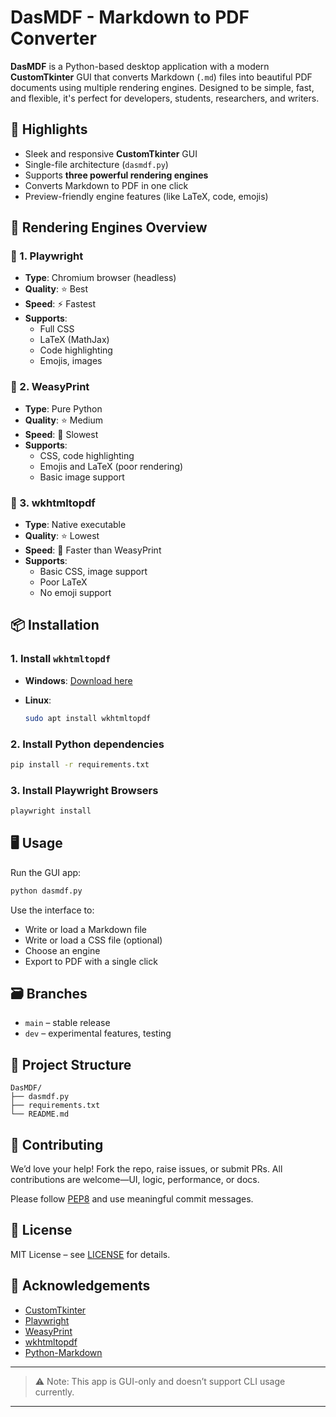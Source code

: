 # DasMDF - Markdown to PDF Converter

**DasMDF** is a Python-based desktop application with a modern **CustomTkinter** GUI that converts Markdown (`.md`) files into beautiful PDF documents using multiple rendering engines. Designed to be simple, fast, and flexible, it's perfect for developers, students, researchers, and writers.

## 🌟 Highlights

- Sleek and responsive **CustomTkinter** GUI
- Single-file architecture (`dasmdf.py`)
- Supports **three powerful rendering engines**
- Converts Markdown to PDF in one click
- Preview-friendly engine features (like LaTeX, code, emojis)

## 🧠 Rendering Engines Overview

### 🔹 1. **Playwright**

- **Type**: Chromium browser (headless)
- **Quality**: ⭐ Best
- **Speed**: ⚡ Fastest
- **Supports**:
  - Full CSS
  - LaTeX (MathJax)
  - Code highlighting
  - Emojis, images

### 🔹 2. **WeasyPrint**

- **Type**: Pure Python
- **Quality**: ⭐ Medium
- **Speed**: 🐢 Slowest
- **Supports**:
  - CSS, code highlighting
  - Emojis and LaTeX (poor rendering)
  - Basic image support

### 🔹 3. **wkhtmltopdf**

- **Type**: Native executable
- **Quality**: ⭐ Lowest
- **Speed**: 🚀 Faster than WeasyPrint
- **Supports**:
  - Basic CSS, image support
  - Poor LaTeX
  - No emoji support

## 📦 Installation

### 1. Install `wkhtmltopdf`

- **Windows**: [Download here](https://wkhtmltopdf.org/downloads.html)  
- **Linux**:

  ```bash
  sudo apt install wkhtmltopdf

    ```

### 2. Install Python dependencies

```bash
pip install -r requirements.txt
```

### 3. Install Playwright Browsers

```bash
playwright install
```

## 🖥️ Usage

Run the GUI app:

```bash
python dasmdf.py
```

Use the interface to:

- Write or load a Markdown file
- Write or load a CSS file (optional)
- Choose an engine
- Export to PDF with a single click

## 🗃️ Branches

- `main` – stable release
- `dev` – experimental features, testing

## 🧩 Project Structure

```plaintext
DasMDF/
├── dasmdf.py
├── requirements.txt
└── README.md
```

## 🤝 Contributing

We’d love your help!
Fork the repo, raise issues, or submit PRs. All contributions are welcome—UI, logic, performance, or docs.

Please follow [PEP8](https://peps.python.org/pep-0008/) and use meaningful commit messages.

## 📜 License

MIT License – see [LICENSE](LICENSE) for details.

## 🙏 Acknowledgements

- [CustomTkinter](https://github.com/TomSchimansky/CustomTkinter)
- [Playwright](https://playwright.dev/)
- [WeasyPrint](https://weasyprint.org/)
- [wkhtmltopdf](https://wkhtmltopdf.org/)
- [Python-Markdown](https://python-markdown.github.io/)

---

> ⚠️ Note: This app is GUI-only and doesn’t support CLI usage currently.

---
